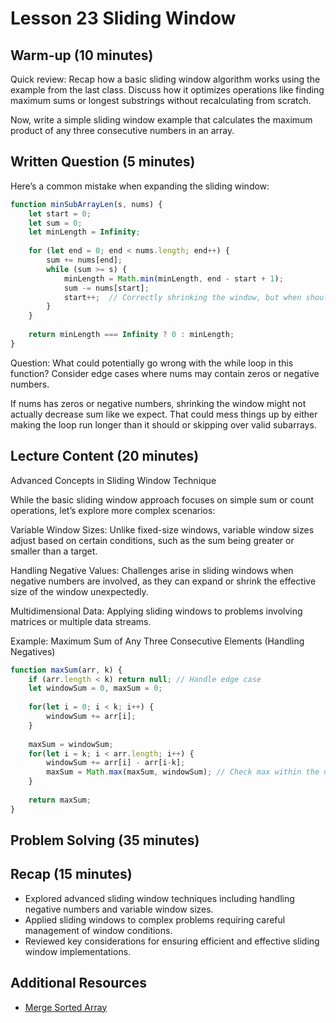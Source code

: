 # Lesson 23 Sliding Window

## Warm-up (10 minutes)
Quick review: Recap how a basic sliding window algorithm works using the example from the last class. Discuss how it optimizes operations like finding maximum sums or longest substrings without recalculating from scratch.

Now, write a simple sliding window example that calculates the maximum product of any three consecutive numbers in an array.

## Written Question (5 minutes)
Here’s a common mistake when expanding the sliding window:

```javascript
function minSubArrayLen(s, nums) {
    let start = 0;
    let sum = 0;
    let minLength = Infinity;
    
    for (let end = 0; end < nums.length; end++) {
        sum += nums[end];
        while (sum >= s) {
            minLength = Math.min(minLength, end - start + 1);
            sum -= nums[start];
            start++;  // Correctly shrinking the window, but when should it stop?
        }
    }
    
    return minLength === Infinity ? 0 : minLength;
}
```

Question: What could potentially go wrong with the while loop in this function? Consider edge cases where nums may contain zeros or negative numbers.

If nums has zeros or negative numbers, shrinking the window might not actually decrease sum like we expect. That could mess things up by either making the loop run longer than it should or skipping over valid subarrays.

## Lecture Content (20 minutes)
Advanced Concepts in Sliding Window Technique

While the basic sliding window approach focuses on simple sum or count operations, let’s explore more complex scenarios:

Variable Window Sizes: Unlike fixed-size windows, variable window sizes adjust based on certain conditions, such as the sum being greater or smaller than a target.

Handling Negative Values: Challenges arise in sliding windows when negative numbers are involved, as they can expand or shrink the effective size of the window unexpectedly.

Multidimensional Data: Applying sliding windows to problems involving matrices or multiple data streams.

Example: Maximum Sum of Any Three Consecutive Elements (Handling Negatives)

``` javascript
function maxSum(arr, k) {
    if (arr.length < k) return null; // Handle edge case
    let windowSum = 0, maxSum = 0;
    
    for(let i = 0; i < k; i++) {
        windowSum += arr[i];
    }
    
    maxSum = windowSum;
    for(let i = k; i < arr.length; i++) {
        windowSum += arr[i] - arr[i-k];
        maxSum = Math.max(maxSum, windowSum); // Check max within the updated window
    }
    
    return maxSum;
}
```

## Problem Solving (35 minutes)


## Recap (15 minutes)
-   Explored advanced sliding window techniques including handling negative numbers and variable window sizes.
- Applied sliding windows to complex problems requiring careful management of window conditions.
- Reviewed key considerations for ensuring efficient and effective sliding window implementations.

## Additional Resources
- [Merge Sorted Array](https://leetcode.com/problems/merge-sorted-array/description/?envType=problem-list-v2&envId=two-pointers)


